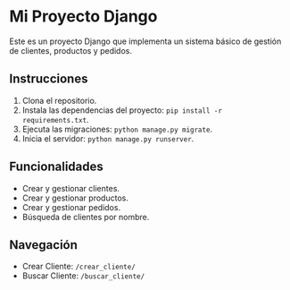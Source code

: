 # Mi Proyecto Django

Este es un proyecto Django que implementa un sistema básico de gestión de clientes, productos y pedidos.

## Instrucciones

1. Clona el repositorio.
2. Instala las dependencias del proyecto: `pip install -r requirements.txt`.
3. Ejecuta las migraciones: `python manage.py migrate`.
4. Inicia el servidor: `python manage.py runserver`.

## Funcionalidades

- Crear y gestionar clientes.
- Crear y gestionar productos.
- Crear y gestionar pedidos.
- Búsqueda de clientes por nombre.

## Navegación

- Crear Cliente: `/crear_cliente/`
- Buscar Cliente: `/buscar_cliente/`
